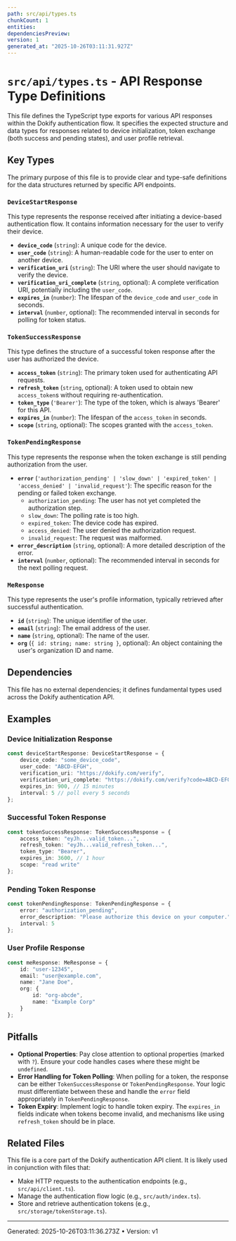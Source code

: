 ```yaml
---
path: src/api/types.ts
chunkCount: 1
entities:
dependenciesPreview:
version: 1
generated_at: "2025-10-26T03:11:31.927Z"
---
```

# `src/api/types.ts` - API Response Type Definitions

This file defines the TypeScript type exports for various API responses within the Dokify authentication flow. It specifies the expected structure and data types for responses related to device initialization, token exchange (both success and pending states), and user profile retrieval.

## Key Types

The primary purpose of this file is to provide clear and type-safe definitions for the data structures returned by specific API endpoints.

### `DeviceStartResponse`

This type represents the response received after initiating a device-based authentication flow. It contains information necessary for the user to verify their device.

-   **`device_code`** (`string`): A unique code for the device.
-   **`user_code`** (`string`): A human-readable code for the user to enter on another device.
-   **`verification_uri`** (`string`): The URI where the user should navigate to verify the device.
-   **`verification_uri_complete`** (`string`, optional): A complete verification URI, potentially including the `user_code`.
-   **`expires_in`** (`number`): The lifespan of the `device_code` and `user_code` in seconds.
-   **`interval`** (`number`, optional): The recommended interval in seconds for polling for token status.

### `TokenSuccessResponse`

This type defines the structure of a successful token response after the user has authorized the device.

-   **`access_token`** (`string`): The primary token used for authenticating API requests.
-   **`refresh_token`** (`string`, optional): A token used to obtain new `access_token`s without requiring re-authentication.
-   **`token_type`** (`'Bearer'`): The type of the token, which is always 'Bearer' for this API.
-   **`expires_in`** (`number`): The lifespan of the `access_token` in seconds.
-   **`scope`** (`string`, optional): The scopes granted with the `access_token`.

### `TokenPendingResponse`

This type represents the response when the token exchange is still pending authorization from the user.

-   **`error`** (`'authorization_pending' | 'slow_down' | 'expired_token' | 'access_denied' | 'invalid_request'`): The specific reason for the pending or failed token exchange.
    -   `authorization_pending`: The user has not yet completed the authorization step.
    -   `slow_down`: The polling rate is too high.
    -   `expired_token`: The device code has expired.
    -   `access_denied`: The user denied the authorization request.
    -   `invalid_request`: The request was malformed.
-   **`error_description`** (`string`, optional): A more detailed description of the error.
-   **`interval`** (`number`, optional): The recommended interval in seconds for the next polling request.

### `MeResponse`

This type represents the user's profile information, typically retrieved after successful authentication.

-   **`id`** (`string`): The unique identifier of the user.
-   **`email`** (`string`): The email address of the user.
-   **`name`** (`string`, optional): The name of the user.
-   **`org`** (`{ id: string; name: string }`, optional): An object containing the user's organization ID and name.

## Dependencies

This file has no external dependencies; it defines fundamental types used across the Dokify authentication API.

## Examples

### Device Initialization Response

```typescript
const deviceStartResponse: DeviceStartResponse = {
    device_code: "some_device_code",
    user_code: "ABCD-EFGH",
    verification_uri: "https://dokify.com/verify",
    verification_uri_complete: "https://dokify.com/verify?code=ABCD-EFGH",
    expires_in: 900, // 15 minutes
    interval: 5 // poll every 5 seconds
};
```

### Successful Token Response

```typescript
const tokenSuccessResponse: TokenSuccessResponse = {
    access_token: "eyJh...valid_token...",
    refresh_token: "eyJh...valid_refresh_token...",
    token_type: "Bearer",
    expires_in: 3600, // 1 hour
    scope: "read write"
};
```

### Pending Token Response

```typescript
const tokenPendingResponse: TokenPendingResponse = {
    error: "authorization_pending",
    error_description: "Please authorize this device on your computer.",
    interval: 5
};
```

### User Profile Response

```typescript
const meResponse: MeResponse = {
    id: "user-12345",
    email: "user@example.com",
    name: "Jane Doe",
    org: {
        id: "org-abcde",
        name: "Example Corp"
    }
};
```

## Pitfalls

*   **Optional Properties**: Pay close attention to optional properties (marked with `?`). Ensure your code handles cases where these might be `undefined`.
*   **Error Handling for Token Polling**: When polling for a token, the response can be either `TokenSuccessResponse` or `TokenPendingResponse`. Your logic must differentiate between these and handle the `error` field appropriately in `TokenPendingResponse`.
*   **Token Expiry**: Implement logic to handle token expiry. The `expires_in` fields indicate when tokens become invalid, and mechanisms like using `refresh_token` should be in place.

## Related Files

This file is a core part of the Dokify authentication API client. It is likely used in conjunction with files that:

*   Make HTTP requests to the authentication endpoints (e.g., `src/api/client.ts`).
*   Manage the authentication flow logic (e.g., `src/auth/index.ts`).
*   Store and retrieve authentication tokens (e.g., `src/storage/tokenStorage.ts`).

---
Generated: 2025-10-26T03:11:36.273Z  •  Version: v1
